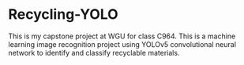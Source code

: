 # Recycling-YOLO
This is my capstone project at WGU for class C964. This is a machine learning image recognition project using YOLOv5 convolutional neural network to identify and classify recyclable materials.
